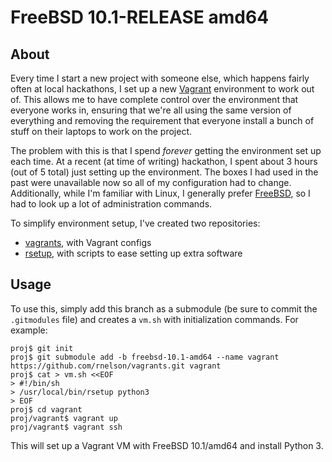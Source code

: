 # FreeBSD 10.1-RELEASE amd64

## About

Every time I start a new project with someone else, which happens fairly often
at local hackathons, I set up a new [Vagrant] environment to work out of. This
allows me to have complete control over the environment that everyone works in,
ensuring that we're all using the same version of everything and removing the
requirement that everyone install a bunch of stuff on their laptops to work on
the project.

The problem with this is that I spend _forever_ getting the environment set up
each time. At a recent (at time of writing) hackathon, I spent about 3 hours
(out of 5 total) just setting up the environment. The boxes I had used in the
past were unavailable now so all of my configuration had to change.
Additionally, while I'm familiar with Linux, I generally prefer [FreeBSD], so I
had to look up a lot of administration commands.

To simplify environment setup, I've created two repositories:

+ [vagrants](https://github.com/rnelson/vagrants), with Vagrant configs
+ [rsetup](https://github.com/rnelson/rsetup/tree/freebsd-10.1), with scripts to ease setting up extra software

## Usage

To use this, simply add this branch as a submodule (be sure to commit the
`.gitmodules` file) and creates a `vm.sh` with initialization commands. For
example:

```
proj$ git init
proj$ git submodule add -b freebsd-10.1-amd64 --name vagrant https://github.com/rnelson/vagrants.git vagrant
proj$ cat > vm.sh <<EOF
> #!/bin/sh
> /usr/local/bin/rsetup python3
> EOF
proj$ cd vagrant
proj/vagrant$ vagrant up
proj/vagrant$ vagrant ssh
```

This will set up a Vagrant VM with FreeBSD 10.1/amd64 and install Python 3.

[Vagrant]: http://vagrantup.com
[FreeBSD]: http://freebsd.org